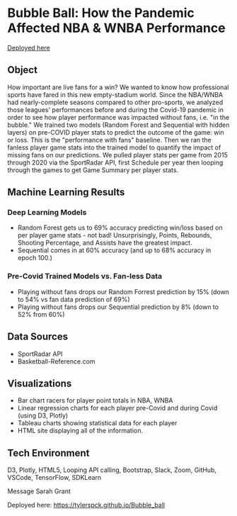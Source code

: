 # Bubble Ball: How the Pandemic Affected NBA & WNBA Performance
[Deployed here](https://tylerspck.github.io/Bubble_ball)
## Object 
How important are live fans for a win? We wanted to know how professional sports have fared in this new empty-stadium world. 
Since the NBA/WNBA had nearly-complete seasons compared to other pro-sports, we analyzed those leagues' performances before and during the Covid-19 pandemic in order to see how player performance was impacted without fans, i.e. "in the bubble." 
We trained two models (Random Forest and Sequential with hidden layers) on pre-COVID player stats to predict the outcome of the game: win or loss. This is the "performance with fans" baseline. Then we ran the fanless player game stats into the trained model to quantify the impact of missing fans on our predictions. We pulled player stats per game from 2015 through 2020 via the SportRadar API, first Schedule per year then looping through the games to get Game Summary per player stats.
## Machine Learning Results
### Deep Learning Models
* Random Forest gets us to 69% accuracy predicting win/loss based on per player game stats - not bad! Unsurprisingly, Points, Rebounds, Shooting Percentage, and Assists have the greatest impact.
* Sequential comes in at 60% accuracy (and up to 68% accuracy in epoch 100.)
### Pre-Covid Trained Models vs. Fan-less Data
* Playing without fans drops our Random Forrest prediction by 15% (down to 54% vs fan data prediction of 69%)
* Playing without fans drops our Sequential prediction by 8% (down to 52% from 60%)
## Data Sources 
* SportRadar API
* Basketball-Reference.com
## Visualizations 
* Bar chart racers for player point totals in NBA, WNBA
* Linear regression charts for each player pre-Covid and during Covid (using D3, Plotly)
* Tableau charts showing statistical data for each player
* HTML site displaying all of the information. 
## Tech Environment 
D3, Plotly,  HTML5, Looping API calling, Bootstrap, Slack, Zoom, GitHub, VSCode, TensorFlow, SDKLearn 


Message Sarah Grant














Deployed here: https://tylerspck.github.io/Bubble_ball
